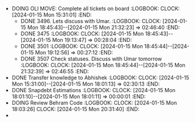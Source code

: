 - DOING OLI MOVE: Complete all tickets on board
  :LOGBOOK:
  CLOCK: [2024-01-15 Mon 15:31:01]
  :END:
	- DONE 3496. Lets discuss with Umar.
	  :LOGBOOK:
	  CLOCK: [2024-01-15 Mon 18:45:43]--[2024-01-15 Mon 21:32:23] =>  02:46:40
	  :END:
	- DONE 3475
	  :LOGBOOK:
	  CLOCK: [2024-01-15 Mon 18:45:43]--[2024-01-15 Mon 19:13:47] =>  00:28:04
	  :END:
	- DONE 3501
	  :LOGBOOK:
	  CLOCK: [2024-01-15 Mon 18:45:44]--[2024-01-15 Mon 19:12:56] =>  00:27:12
	  :END:
	- DONE 3507 Check statuses. Discuss with Umar tomorrow
	  :LOGBOOK:
	  CLOCK: [2024-01-15 Mon 18:45:44]--[2024-01-15 Mon 21:32:39] =>  02:46:55
	  :END:
- DONE Transfer knowledge to Abhishek
  :LOGBOOK:
  CLOCK: [2024-01-15 Mon 15:31:00]--[2024-01-15 Mon 18:01:13] =>  02:30:13
  :END:
- DONE Snapdebt Estimations
  :LOGBOOK:
  CLOCK: [2024-01-15 Mon 18:01:10]--[2024-01-15 Mon 18:01:11] =>  00:00:01
  :END:
- DOING Review Behram Code
  :LOGBOOK:
  CLOCK: [2024-01-15 Mon 18:03:26]
  CLOCK: [2024-01-15 Mon 20:31:40]
  :END:
-